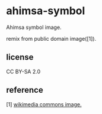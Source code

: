 # ahimsa-symbol
Ahimsa symbol image.

remix from public domain image([1]).

## license
CC BY-SA 2.0

## reference
[1] [wikimedia commons image.](https://commons.wikimedia.org/wiki/File:Ahimsa.svg)
